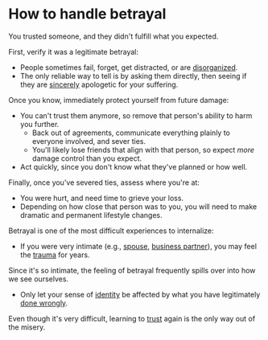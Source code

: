 
# How to handle betrayal

You trusted someone, and they didn't fulfill what you expected.

First, verify it was a legitimate betrayal:

- People sometimes fail, forget, get distracted, or are [disorganized](organization.md).
- The only reliable way to tell is by asking them directly, then seeing if they are [sincerely](people-lying.md) apologetic for your suffering.

Once you know, immediately protect yourself from future damage:

- You can't trust them anymore, so remove that person's ability to harm you further.
  - Back out of agreements, communicate everything plainly to everyone involved, and sever ties.
  - You'll likely lose friends that align with that person, so expect *more* damage control than you expect.
- Act quickly, since you don't know what they've planned or how well.

Finally, once you've severed ties, assess where you're at:

- You were hurt, and need time to grieve your loss.
- Depending on how close that person was to you, you will need to make dramatic and permanent lifestyle changes.

Betrayal is one of the most difficult experiences to internalize:

- If you were very intimate (e.g., [spouse](relationships-3_marriage.md), [business partner](entrepreneur-1_why.md)), you may feel the [trauma](hardship-ptsd.md) for years.

Since it's so intimate, the feeling of betrayal frequently spills over into how we see ourselves.

- Only let your sense of [identity](identity.md) be affected by what you have legitimately [done wrongly](morality.md).

Even though it's very difficult, learning to [trust](trust.md) again is the only way out of the misery.
